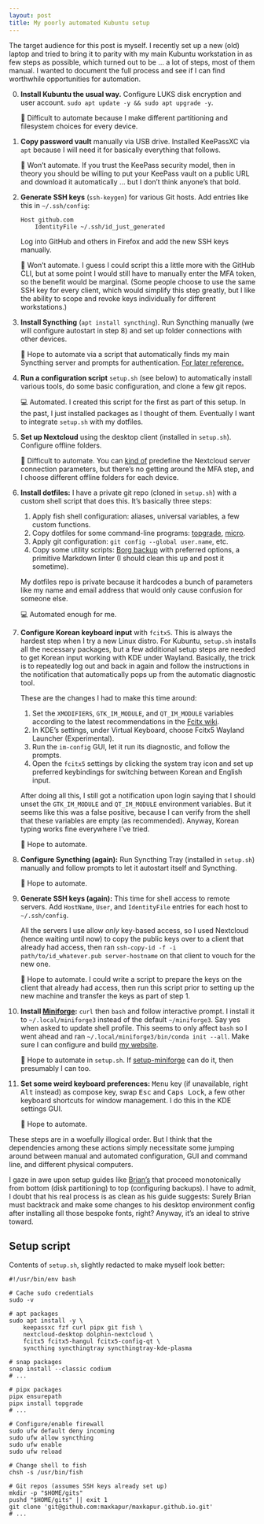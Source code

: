 ```yaml
---
layout: post
title: My poorly automated Kubuntu setup
---
```


The target audience for this post is myself. I recently set up a new (old)
laptop and tried to bring it to parity with my main Kubuntu workstation in as
few steps as possible, which turned out to be … a lot of steps, most of them
manual. I wanted to document the full process and see if I can find worthwhile
opportunities for automation.<!--more-->

00. **Install Kubuntu the usual way.** Configure LUKS disk encryption and user
    account. `sudo apt update -y && sudo apt upgrade -y`.

    🎨 Difficult to automate because I make different partitioning and filesystem
    choices for every device.

01. **Copy password vault** manually via USB drive. Installed KeePassXC via
    `apt` because I will need it for basically everything that follows.

    🔐 Won’t automate. If you trust the KeePass security model, then in theory
    you should be willing to put your KeePass vault on a public URL and download
    it automatically … but I don’t think anyone’s that bold.

02. **Generate SSH keys** (`ssh-keygen`) for various Git hosts. Add entries like
    this in `~/.ssh/config`:

    ```
    Host github.com
        IdentityFile ~/.ssh/id_just_generated
    ```

    Log into GitHub and others in Firefox and add the new SSH keys manually.

    🔐 Won’t automate. I guess I could script this a little more with the GitHub
    CLI, but at some point I would still have to manually enter the MFA token,
    so the benefit would be marginal. (Some people choose to use the same SSH
    key for every client, which would simplify this step greatly, but I like the
    ability to scope and revoke keys individually for different workstations.)

03. **Install Syncthing** (`apt install syncthing`). Run Syncthing manually (we
    will configure autostart in step 8) and set up folder connections with other
    devices.

    🧪 Hope to automate via a script that automatically finds my main Syncthing
    server and prompts for authentication.
    [For later reference.](https://docs.syncthing.net/dev/rest.html)

04. **Run a configuration script** `setup.sh` (see below) to automatically
    install various tools, do some basic configuration, and clone a few git
    repos.

    💻 Automated. I created this script for the first as part of this setup. In
    the past, I just installed packages as I thought of them. Eventually I want
    to integrate `setup.sh` with my dotfiles.

05. **Set up Nextcloud** using the desktop client (installed in `setup.sh`).
    Configure offline folders.

    🎨 Difficult to automate. You can
    [kind of](https://docs.nextcloud.com/desktop/latest/advancedusage.html#mass-deployment-and-account-creation)
    predefine the Nextcloud server connection parameters, but there’s no getting
    around the MFA step, and I choose different offline folders for each device.

06. **Install dotfiles:** I have a private git repo (cloned in `setup.sh`) with
    a custom shell script that does this. It’s basically three steps:

    1. Apply fish shell configuration: aliases, universal variables, a few
       custom functions.
    2. Copy dotfiles for some command-line programs:
       [topgrade](https://github.com/topgrade-rs/topgrade),
       [micro](https://github.com/zyedidia/micro).
    3. Apply git configuration: `git config --global user.name`, etc.
    4. Copy some utility scripts:
       [Borg backup](https://borgbackup.readthedocs.io/) with preferred options,
       a primitive Markdown linter (I should clean this up and post it
       sometime).

    My dotfiles repo is private because it hardcodes a bunch of parameters like
    my name and email address that would only cause confusion for someone else.

    💻 Automated enough for me.

07. **Configure Korean keyboard input** with `fcitx5`. This is always the
    hardest step when I try a new Linux distro. For Kubuntu, `setup.sh` installs
    all the necessary packages, but a few additional setup steps are needed to
    get Korean input working with KDE under Wayland. Basically, the trick is to
    repeatedly log out and back in again and follow the instructions in the
    notification that automatically pops up from the automatic diagnostic tool.

    These are the changes I had to make this time around:

    1. Set the `XMODIFIERS`, `GTK_IM_MODULE`, and `QT_IM_MODULE` variables
       according to the latest recommendations in the
       [Fcitx wiki](https://www.fcitx-im.org/wiki/Setup_Fcitx_5).
    2. In KDE’s settings, under Virtual Keyboard, choose Fcitx5 Wayland Launcher
       (Experimental).
    3. Run the `im-config` GUI, let it run its diagnostic, and follow the
       prompts.
    4. Open the `fcitx5` settings by clicking the system tray icon and set up
       preferred keybindings for switching between Korean and English input.

    After doing all this, I still got a notification upon login saying that I
    should unset the `GTK_IM_MODULE` and `QT_IM_MODULE` environment variables.
    But it seems like this was a false positive, because I can verify from the
    shell that these variables are empty (as recommended). Anyway, Korean typing
    works fine everywhere I’ve tried.

    🧪 Hope to automate.

08. **Configure Syncthing (again):** Run Syncthing Tray (installed in
    `setup.sh`) manually and follow prompts to let it autostart itself and
    Syncthing.

    🧪 Hope to automate.

09. **Generate SSH keys (again):** This time for shell access to remote servers.
    Add `HostName`, `User`, and `IdentityFile` entries for each host to
    `~/.ssh/config`.

    All the servers I use allow *only* key-based access, so I used Nextcloud
    (hence waiting until now) to copy the public keys over to a client that
    already had access, then ran
    `ssh-copy-id -f -i path/to/id_whatever.pub server-hostname` on that client
    to vouch for the new one.

    🧪 Hope to automate. I could write a script to prepare the keys on the client
    that already had access, then run this script prior to setting up the new
    machine and transfer the keys as part of step 1.

10. **Install [Miniforge](https://github.com/conda-forge/miniforge):** `curl`
    then `bash` and follow interactive prompt. I install it to
    `~/.local/miniforge3` instead of the default `~/miniforge3`. Say yes when
    asked to update shell profile. This seems to only affect `bash` so I went
    ahead and ran `~/.local/miniforge3/bin/conda init --all`. Make sure I can
    configure and build
    [my website](https://github.com/maxkapur/maxkapur.github.io/).

    🧪 Hope to automate in `setup.sh`. If
    [setup-miniforge](https://github.com/conda-forge/setup-miniforge) can do it,
    then presumably I can too.

11. **Set some weird keyboard preferences:** <kbd>Menu</kbd> key (if
    unavailable, right <kbd>Alt</kbd> instead) as compose key, swap
    <kbd>Esc</kbd> and <kbd>Caps Lock</kbd>, a few other keyboard shortcuts for
    window management. I do this in the KDE settings GUI.

    🧪 Hope to automate.

These steps are in a woefully illogical order. But I think that the dependencies
among these actions simply necessitate some jumping around between manual and
automated configuration, GUI and command line, and different physical computers.

I gaze in awe upon setup guides like
[Brian’s](https://briantruong777.github.io/2025/01/01/my-arch-linux-setup-2.0.html)
that proceed monotonically from bottom (disk partitioning) to top (configuring
backups). I have to admit, I doubt that his real process is as clean as his
guide suggests: Surely Brian must backtrack and make some changes to his desktop
environment config after installing all those bespoke fonts, right? Anyway, it’s
an ideal to strive toward.

## Setup script

Contents of `setup.sh`, slightly redacted to make myself look better:

```shell
#!/usr/bin/env bash

# Cache sudo credentials
sudo -v

# apt packages
sudo apt install -y \
    keepassxc fzf curl pipx git fish \
    nextcloud-desktop dolphin-nextcloud \
    fcitx5 fcitx5-hangul fcitx5-config-qt \
    syncthing syncthingtray syncthingtray-kde-plasma

# snap packages
snap install --classic codium
# ...

# pipx packages
pipx ensurepath
pipx install topgrade
# ...

# Configure/enable firewall
sudo ufw default deny incoming
sudo ufw allow syncthing
sudo ufw enable
sudo ufw reload

# Change shell to fish
chsh -s /usr/bin/fish

# Git repos (assumes SSH keys already set up)
mkdir -p "$HOME/gits"
pushd "$HOME/gits" || exit 1
git clone 'git@github.com:maxkapur/maxkapur.github.io.git'
# ...
```
